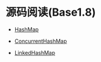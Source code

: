 # 源码阅读(Base1.8)

* [HashMap](HashMap.md)

* [ConcurrentHashMap](ConcurrentHashMap.md)

* [LinkedHashMap](LinkedHashMap.md)